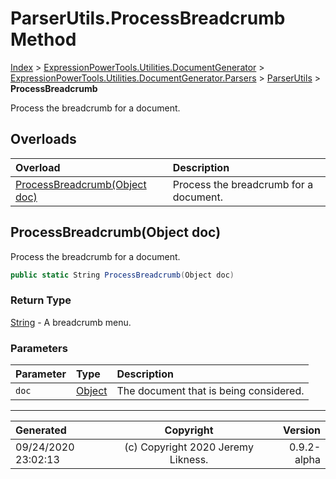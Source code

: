 ﻿# ParserUtils.ProcessBreadcrumb Method

[Index](../index.md) > [ExpressionPowerTools.Utilities.DocumentGenerator](ExpressionPowerTools.Utilities.DocumentGenerator.a.md) > [ExpressionPowerTools.Utilities.DocumentGenerator.Parsers](ExpressionPowerTools.Utilities.DocumentGenerator.Parsers.n.md) > [ParserUtils](ExpressionPowerTools.Utilities.DocumentGenerator.Parsers.ParserUtils.cs.md) > **ProcessBreadcrumb**

Process the breadcrumb for a document.

## Overloads

| Overload | Description |
| :-- | :-- |
| [ProcessBreadcrumb(Object doc)](#processbreadcrumbobject-doc) | Process the breadcrumb for a document. |
## ProcessBreadcrumb(Object doc)

Process the breadcrumb for a document.

```csharp
public static String ProcessBreadcrumb(Object doc)
```

### Return Type

 [String](https://docs.microsoft.com/dotnet/api/system.string)  - A breadcrumb menu.

### Parameters

| Parameter | Type | Description |
| :-- | :-- | :-- |
| `doc` | [Object](https://docs.microsoft.com/dotnet/api/system.object) | The document that is being considered. |



---

| Generated | Copyright | Version |
| :-- | :-: | --: |
| 09/24/2020 23:02:13 | (c) Copyright 2020 Jeremy Likness. | 0.9.2-alpha |
